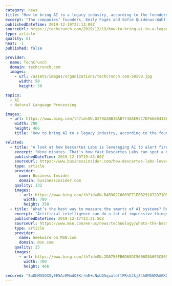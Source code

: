 ```yaml
---
category: news
title: "How to bring AI to a legacy industry, according to the founders of Luminance and Omnius"
excerpt: "The companies’ founders, Emily Foges and Sofie Quidenus-Wahlforss, spoke with great insight on this on stage at Disrupt Berlin. Luminance uses AI and natural language processing to help law firms process documents more quickly, not replacing the lawyer but providing additional intelligence and analysis of what may be hundreds or thousands of ..."
publishedDateTime: 2019-12-19T22:13:00Z
sourceUrl: https://techcrunch.com/2019/12/19/how-to-bring-ai-to-a-legacy-industry-according-to-the-founders-of-luminance-and-omnius/
type: article
quality: 61
heat: -1
published: false

provider:
  name: TechCrunch
  domain: techcrunch.com
  images:
    - url: /assets/images/organizations/techcrunch.com-50x50.jpg
      width: 50
      height: 50

topics:
  - AI
  - Natural Language Processing

images:
  - url: https://www.bing.com/th?id=ON.D279A2BB3BAB7748AE93C7DF6668418B
    width: 700
    height: 466
    title: "How to bring AI to a legacy industry, according to the founders of Luminance and Omnius"

related:
  - title: "A look at how Descartes Labs is leveraging AI to alert fire managers of wildfires and decrease the damage on homes and habitats across the US"
    excerpt: "Nine minutes. That's how fast Descartes Labs can spot a growing wildfire with artificial intelligence. It's a record speed, and the one to beat."
    publishedDateTime: 2019-12-19T19:43:00Z
    sourceUrl: https://www.businessinsider.com/how-descartes-labs-leveraging-artificial-intelligence-fight-wildfires-2019-12
    type: article
    provider:
      name: Business Insider
      domain: businessinsider.com
    quality: 132
    images:
      - url: https://www.bing.com/th?id=ON.B4B302C6003F71E0B291872D71D5C5B6
        width: 700
        height: 350
  - title: "What’s the best way to measure the smarts of AI systems? Researchers are developing an IQ test"
    excerpt: "Artificial intelligence can do a lot of impressive things, like find snow leopards among Himalayan grasses captured by remote cameras, maneuver self-driving cars through traffic, and defeat world-class opponents in the game Go."
    publishedDateTime: 2019-12-17T23:21:56Z
    sourceUrl: https://www.msn.com/en-us/news/technology/whats-the-best-way-to-measure-the-smarts-of-ai-systems-researchers-are-developing-an-iq-test/ar-BBY5ZlH
    type: article
    provider:
      name: Geekwire on MSN.com
      domain: msn.com
    quality: 25
    images:
      - url: https://www.bing.com/th?id=ON.2D0756FB6D65DC5606D5A6E3C86572AD
        width: 700
        height: 466

secured: "8uOhMASOXSy0E5AzEMmdOEKr/mE+LNwbD5qxuteftPRsUJkjZ4h0M56MAAGKGD1ccHGKVbFXZvZqq8S/R/CgCEtRbJ/al/n3jCasRYgBsWyKYko2y/c/ZaLH8jpRQWiM3yaDzmKiX4qFPziNjbqfu8R0EQzUaZg5WhGTtkXopeu0yN+DY5iwm52pk8mFEZ7Vsm9djBBMMayWu7Wg7MPwmCSSKHSXX26M5iIgR1QVvd/R/Xmbu8o9awmnVKpdJKwZhbDRHzJu8COx7ybljVOiQA==;iTKBclu/WpML93OcTrrPTA=="
---
```


